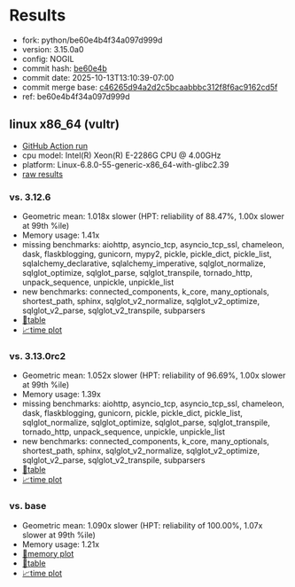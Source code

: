 # Results

- fork: python/be60e4b4f34a097d999d
- version: 3.15.0a0
- config: NOGIL
- commit hash: [be60e4b](https://github.com/python/cpython/commit/be60e4b)
- commit date: 2025-10-13T13:10:39-07:00
- commit merge base: [c46265d94a2d2c5bcaabbbc312f8f6ac9162cd5f](https://github.com/python/cpython/commit/c46265d94a2d2c5bcaabbbc312f8f6ac9162cd5f)
- ref: be60e4b4f34a097d999d

## linux x86_64 (vultr)

- [GitHub Action run](https://github.com/facebookexperimental/free-threading-benchmarking/actions/runs/18481686029)
- cpu model: Intel(R) Xeon(R) E-2286G CPU @ 4.00GHz
- platform: Linux-6.8.0-55-generic-x86_64-with-glibc2.39
- [raw results](bm-20251013-vultr-x86_64-python-be60e4b4f34a097d999d-3.15.0a0-be60e4b.json)

### vs. 3.12.6

- Geometric mean: 1.018x slower (HPT: reliability of 88.47%, 1.00x slower at 99th %ile)
- Memory usage: 1.41x
- missing benchmarks: aiohttp, asyncio_tcp, asyncio_tcp_ssl, chameleon, dask, flaskblogging, gunicorn, mypy2, pickle, pickle_dict, pickle_list, sqlalchemy_declarative, sqlalchemy_imperative, sqlglot_normalize, sqlglot_optimize, sqlglot_parse, sqlglot_transpile, tornado_http, unpack_sequence, unpickle, unpickle_list
- new benchmarks: connected_components, k_core, many_optionals, shortest_path, sphinx, sqlglot_v2_normalize, sqlglot_v2_optimize, sqlglot_v2_parse, sqlglot_v2_transpile, subparsers
- [📄table](bm-20251013-vultr-x86_64-python-be60e4b4f34a097d999d-3.15.0a0-be60e4b-vs-3.12.6.md)
- [📈time plot](bm-20251013-vultr-x86_64-python-be60e4b4f34a097d999d-3.15.0a0-be60e4b-vs-3.12.6.svg)

### vs. 3.13.0rc2

- Geometric mean: 1.052x slower (HPT: reliability of 96.69%, 1.00x slower at 99th %ile)
- Memory usage: 1.39x
- missing benchmarks: aiohttp, asyncio_tcp, asyncio_tcp_ssl, chameleon, dask, flaskblogging, gunicorn, pickle, pickle_dict, pickle_list, sqlglot_normalize, sqlglot_optimize, sqlglot_parse, sqlglot_transpile, tornado_http, unpack_sequence, unpickle, unpickle_list
- new benchmarks: connected_components, k_core, many_optionals, shortest_path, sphinx, sqlglot_v2_normalize, sqlglot_v2_optimize, sqlglot_v2_parse, sqlglot_v2_transpile, subparsers
- [📄table](bm-20251013-vultr-x86_64-python-be60e4b4f34a097d999d-3.15.0a0-be60e4b-vs-3.13.0rc2.md)
- [📈time plot](bm-20251013-vultr-x86_64-python-be60e4b4f34a097d999d-3.15.0a0-be60e4b-vs-3.13.0rc2.svg)

### vs. base

- Geometric mean: 1.090x slower (HPT: reliability of 100.00%, 1.07x slower at 99th %ile)
- Memory usage: 1.21x
- [🧠memory plot](bm-20251013-vultr-x86_64-python-be60e4b4f34a097d999d-3.15.0a0-be60e4b-vs-base-mem.svg)
- [📄table](bm-20251013-vultr-x86_64-python-be60e4b4f34a097d999d-3.15.0a0-be60e4b-vs-base.md)
- [📈time plot](bm-20251013-vultr-x86_64-python-be60e4b4f34a097d999d-3.15.0a0-be60e4b-vs-base.svg)

